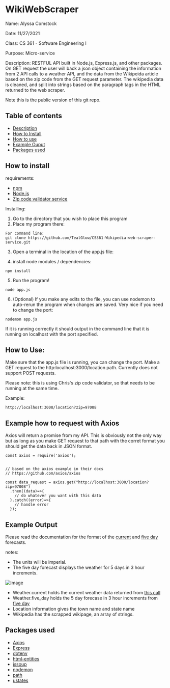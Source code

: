 # WikiWebScraper

Name: Alyssa Comstock

Date: 11/27/2021

Class: CS 361 - Software Engineering I

Purpose: Micro-service

Description: RESTFUL API built in Node.js, Express.js, and other packages. On GET request the user will back a json
object containing the information from 2 API calls to a weather API, and the data from the Wikipeida article based on
the zip code from the GET request parameter.  The wikipedia data is cleaned, and split into strings based on the paragraph
tags in the HTML returned to the web scraper.

Note this is the public version of this git repo.


## Table of contents
- [Description](#wikiwebscraper)
- [How to Install](#how-to-install)
- [How to use](#how-to-use)
- [Example Ouput](#example-output)
- [Packages used](#Packages-used)


## How to install

requirements:
- [npm](https://www.npmjs.com/)
- [Node.js](https://nodejs.org/en/download/)
- [Zip code validator service](https://github.com/cjpdx-dev/geoJSON-imager)

Installing:
1. Go to the directory that you wish to place this program
2. Place my program there:
```
For command line:
git clone https://github.com/TealGlow/CS361-Wikipedia-web-scraper-service.git
```
3. Open a terminal in the location of the app.js file:

4. install node modules / dependencies:
```
npm install
```
5. Run the program!
```
node app.js
```
6. (Optional) If you make any edits to the file, you can use nodemon to auto-rerun the program when changes are saved. Very nice if you need to change the port:
```
nodemon app.js
```


If it is running correctly it should output in the command line that it is running on localhost with the port specified.


## How to Use:
Make sure that the app.js file is running, you can change the port.
Make a GET request to the http:localhost:3000/location path.  Currently does not support POST requests.

Please note: this is using Chris's zip code validator, so that needs to be running at the same time.


Example:
```
http://localhost:3000/location?zip=97008
```

## Example how to request with Axios

Axios will return a promise from my API. This is obviously not the only way but as long as you make GET request to that path with the
corret format you should get the data back in JSON format.

```
const axios = require('axios');


// based on the axios example in their docs
// https://github.com/axios/axios

const data_request = axios.get("http://localhost:3000/location?zip=97008")
  .then((data)=>{
    // do whatever you want with this data
  }.catch((error)=>{
    // handle error
  });
```


## Example Output

Please read the documentation for the format of the [current](https://openweathermap.org/current) and [five day](https://openweathermap.org/forecast5) forecasts.

notes:
- The units will be imperial.  
- The five day forecast displays the weather for 5 days in 3 hour increments.



![image](https://user-images.githubusercontent.com/13501778/140249539-4ca815bf-9f4f-48ef-bfb3-2df884e6b745.png)



- Weather.current holds the current weather data returned from [this call](https://openweathermap.org/current)
- Weather.five_day holds the 5 day forecase in 3 hour increments from [five day](https://openweathermap.org/forecast5)
- Location information gives the town name and state name
- Wikipedia has the scrapped wikipage, an array of strings.


## Packages used
- [Axios](https://www.npmjs.com/package/axios)
- [Express](https://www.npmjs.com/package/express)
- [dotenv](https://www.npmjs.com/package/dotenv)
- [html-entities](https://www.npmjs.com/package/html-entities)
- [jssoup](https://www.npmjs.com/package/jssoup)
- [nodemon](https://www.npmjs.com/package/nodemon)
- [path](https://www.npmjs.com/package/path)
- [ustates](https://www.npmjs.com/package/ustates)
